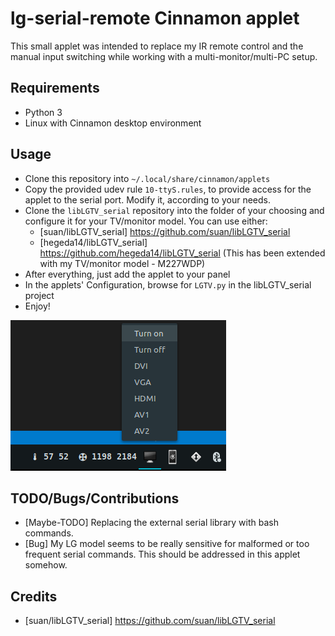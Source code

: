 # lg-serial-remote Cinnamon applet #
This small applet was intended to replace my IR remote control and the manual input switching while working with a multi-monitor/multi-PC setup.

## Requirements ##
- Python 3
- Linux with Cinnamon desktop environment

## Usage ##

- Clone this repository into ```~/.local/share/cinnamon/applets```
- Copy the provided udev rule ```10-ttyS.rules```, to provide access for the applet to the serial port. Modify it, according to your needs.
- Clone the ```libLGTV_serial``` repository into the folder of your choosing and configure it for your TV/monitor model. You can use either:
    - [suan/libLGTV_serial] https://github.com/suan/libLGTV_serial
    - [hegeda14/libLGTV_serial] https://github.com/hegeda14/libLGTV_serial (This has been extended with my TV/monitor model - M227WDP)
- After everything, just add the applet to your panel
- In the applets' Configuration, browse for ```LGTV.py``` in the libLGTV_serial project
- Enjoy!
   
![applet](https://github.com/hegeda14/lg-serial-remote/blob/master/applet_image.png?raw=true)

## TODO/Bugs/Contributions ##
- [Maybe-TODO] Replacing the external serial library with bash commands.
- [Bug] My LG model seems to be really sensitive for malformed or too frequent serial commands. This should be addressed in this applet somehow.  

## Credits ##
- [suan/libLGTV_serial] https://github.com/suan/libLGTV_serial